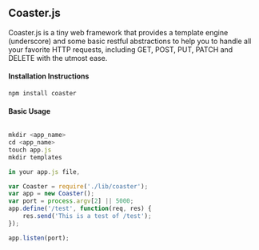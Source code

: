 ## Coaster.js

Coaster.js is a tiny web framework that provides a template engine (underscore) and some basic restful abstractions to help you to handle all your favorite HTTP requests, including GET, POST, PUT, PATCH and DELETE with the utmost ease. 

#### Installation Instructions

````npm install coaster````

#### Basic Usage

````javascript

mkdir <app_name>
cd <app_name>
touch app.js
mkdir templates

in your app.js file, 

var Coaster = require('./lib/coaster');
var app = new Coaster();
var port = process.argv[2] || 5000;
app.define('/test', function(req, res) {
    res.send('This is a test of /test');
});

app.listen(port);

````

